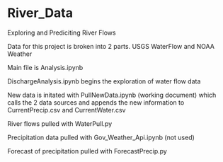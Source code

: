 # River_Data
Exploring and Prediciting River Flows

Data for this project is broken into 2 parts. USGS WaterFlow and NOAA Weather

Main file is Analysis.ipynb

DischargeAnalysis.ipynb begins the exploration of water flow data

New data is initated with PullNewData.ipynb (working document) which calls the 2 data sources and appends the new information to CurrentPrecip.csv and CurrentWater.csv

River flows pulled with WaterPull.py

Precipitation data pulled with Gov_Weather_Api.ipynb (not used)

Forecast of precipitation pulled with ForecastPrecip.py

